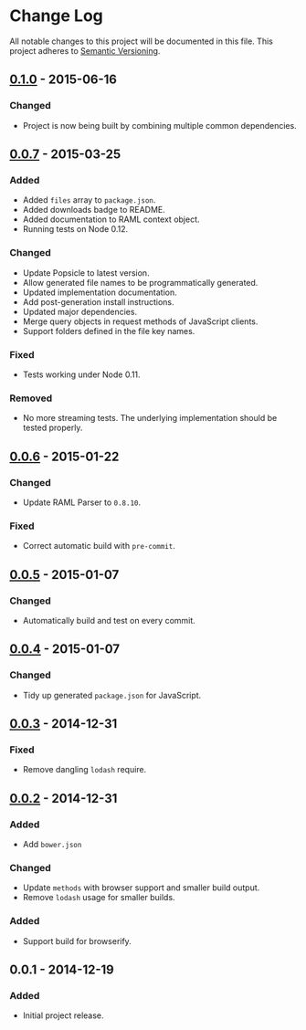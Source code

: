 # Change Log

All notable changes to this project will be documented in this file. This project adheres to [Semantic Versioning](http://semver.org/).

## [0.1.0](https://github.com/mulesoft/raml-client-generator/compare/v0.0.7...v0.1.0) - 2015-06-16

### Changed

- Project is now being built by combining multiple common dependencies.

## [0.0.7](https://github.com/mulesoft/raml-client-generator/compare/v0.0.6...v0.0.7) - 2015-03-25

### Added

- Added `files` array to `package.json`.
- Added downloads badge to README.
- Added documentation to RAML context object.
- Running tests on Node 0.12.

### Changed

- Update Popsicle to latest version.
- Allow generated file names to be programmatically generated.
- Updated implementation documentation.
- Add post-generation install instructions.
- Updated major dependencies.
- Merge query objects in request methods of JavaScript clients.
- Support folders defined in the file key names.

### Fixed

- Tests working under Node 0.11.

### Removed

- No more streaming tests. The underlying implementation should be tested properly.

## [0.0.6](https://github.com/mulesoft/raml-client-generator/compare/v0.0.5...v0.0.6) - 2015-01-22

### Changed

- Update RAML Parser to `0.8.10`.

### Fixed

- Correct automatic build with `pre-commit`.

## [0.0.5](https://github.com/mulesoft/raml-client-generator/compare/v0.0.4...v0.0.5) - 2015-01-07

### Changed

- Automatically build and test on every commit.

## [0.0.4](https://github.com/mulesoft/raml-client-generator/compare/v0.0.3...v0.0.4) - 2015-01-07

### Changed

- Tidy up generated `package.json` for JavaScript.

## [0.0.3](https://github.com/mulesoft/raml-client-generator/compare/v0.0.2...v0.0.3) - 2014-12-31

### Fixed

- Remove dangling `lodash` require.

## [0.0.2](https://github.com/mulesoft/raml-client-generator/compare/v0.0.1...v0.0.2) - 2014-12-31

### Added

- Add `bower.json`

### Changed

- Update `methods` with browser support and smaller build output.
- Remove `lodash` usage for smaller builds.

### Added

- Support build for browserify.

## 0.0.1 - 2014-12-19

### Added

- Initial project release.
